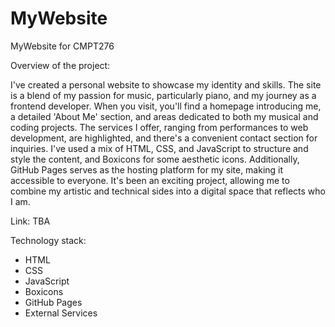 # MyWebsite
MyWebsite for CMPT276

Overview of the project:

I've created a personal website to showcase my identity and skills. The site is a blend of my passion for music, particularly piano, and my journey as a frontend developer. When you visit, you'll find a homepage introducing me, a detailed 'About Me' section, and areas dedicated to both my musical and coding projects. The services I offer, ranging from performances to web development, are highlighted, and there's a convenient contact section for inquiries. I've used a mix of HTML, CSS, and JavaScript to structure and style the content, and Boxicons for some aesthetic icons. Additionally, GitHub Pages serves as the hosting platform for my site, making it accessible to everyone. It's been an exciting project, allowing me to combine my artistic and technical sides into a digital space that reflects who I am.

Link: TBA

Technology stack: 
* HTML
* CSS
* JavaScript
* Boxicons
* GitHub Pages
* External Services
